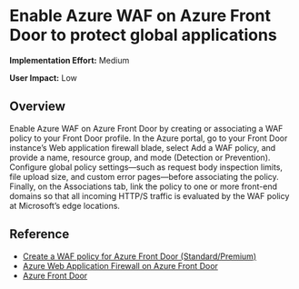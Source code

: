 #  Enable Azure WAF on Azure Front Door to protect global applications
**Implementation Effort:** Medium

**User Impact:** Low

## Overview

Enable Azure WAF on Azure Front Door by creating or associating a WAF policy to your Front Door profile. In the Azure portal, go to your Front Door instance’s Web application firewall blade, select Add a WAF policy, and provide a name, resource group, and mode (Detection or Prevention). Configure global policy settings—such as request body inspection limits, file upload size, and custom error pages—before associating the policy. Finally, on the Associations tab, link the policy to one or more front-end domains so that all incoming HTTP/S traffic is evaluated by the WAF policy at Microsoft’s edge locations.


## Reference

* [Create a WAF policy for Azure Front Door (Standard/Premium)](https://learn.microsoft.com/en-us/azure/web-application-firewall/afds/waf-front-door-create-portal)
* [Azure Web Application Firewall on Azure Front Door](https://learn.microsoft.com/en-us/azure/web-application-firewall/afds/afds-overview)
* [Azure Front Door](https://learn.microsoft.com/en-us/azure/frontdoor/front-door-overview)


